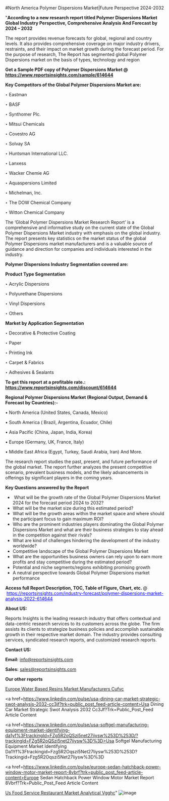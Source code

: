 #North America Polymer Dispersions Market|Future Perspective 2024-2032

"<strong>According to a new research report titled Polymer Dispersions Market Global Industry Perspective, Comprehensive Analysis And Forecast by 2024 – 2032</strong>

The report provides revenue forecasts for global, regional and country levels. It also provides comprehensive coverage on major industry drivers, restraints, and their impact on market growth during the forecast period. For the purpose of research, The Report has segmented global Polymer Dispersions market on the basis of types, technology and region

<strong>Get a Sample PDF copy of Polymer Dispersions Market </strong><strong>@<a href=https://www.reportsinsights.com/sample/614644 style=color:#0000ff;> https://www.reportsinsights.com/sample/614644</a></strong></font>

<strong>Key Competitors of the Global Polymer Dispersions Market are:</strong>

‣ Eastman

‣ BASF

‣ Synthomer Plc.

‣ Mitsui Chemicals

‣ Covestro AG

‣ Solvay SA

‣ Huntsman International LLC.

‣ Lanxess

‣ Wacker Chemie AG

‣ Aquaspersions Limited

‣ Michelman, Inc.

‣ The DOW Chemical Company

‣ Witton Chemical Company

The ‘Global Polymer Dispersions Market Research Report’ is a comprehensive and informative study on the current state of the Global Polymer Dispersions Market industry with emphasis on the global industry. The report presents key statistics on the market status of the global Polymer Dispersions market manufacturers and is a valuable source of guidance and direction for companies and individuals interested in the industry.

<strong>Polymer Dispersions Industry Segmentation covered are:</strong>

<strong>Product Type Segmentation</strong>

‣ Acrylic Dispersions

‣ Polyurethane Dispersions

‣ Vinyl Dispersions

‣ Others

<strong>Market by Application Segmentation</strong>

‣ Decorative & Protective Coating

‣ Paper

‣ Printing Ink

‣ Carpet & Fabrics

‣ Adhesives & Sealants

<strong>To get this report at a profitable rate.: <a href=https://www.reportsinsights.com/discount/614644 style=color:#0000ff;>https://www.reportsinsights.com/discount/614644</a></strong></font>

<strong>Regional Polymer Dispersions Market (Regional Output, Demand &amp; Forecast by Countries):-</strong>

• North America (United States, Canada, Mexico)

• South America ( Brazil, Argentina, Ecuador, Chile)

• Asia Pacific (China, Japan, India, Korea)

• Europe (Germany, UK, France, Italy)

• Middle East Africa (Egypt, Turkey, Saudi Arabia, Iran) And More.

The research report studies the past, present, and future performance of the global market. The report further analyzes the present competitive scenario, prevalent business models, and the likely advancements in offerings by significant players in the coming years.

<strong>Key Questions answered by the Report</strong>
<ul>
  <li> What will be the growth rate of the Global Polymer Dispersions Market 2024 for the forecast period 2024 to 2032?</li>
  <li>What will be the market size during this estimated period?</li>
  <li>What will be the growth areas within the market space and where should the participant focus to gain maximum ROI?</li>
  <li>Who are the prominent industries players dominating the Global Polymer Dispersions Market and what are their business strategies to stay ahead in the competition against their rivals?</li>
  <li>What are kind of challenges hindering the development of the industry worldwide?</li>
  <li>Competitive landscape of the Global Polymer Dispersions Market</li>
  <li>What are the opportunities business owners can rely upon to earn more profits and stay competitive during the estimated period?</li>
  <li>Potential and niche segments/regions exhibiting promising growth</li>
  <li>A neutral perspective towards Global Polymer Dispersions market performance</li>
</ul>
<strong>Access full Report Description, TOC, Table of Figure, Chart, etc. </strong>@  <a href=https://reportsinsights.com/industry-forecast/polymer-dispersions-market-analysis-2022-614644 style=color:#0000ff;>https://reportsinsights.com/industry-forecast/polymer-dispersions-market-analysis-2022-614644</a></font>

<strong><strong>About US</strong>:</strong>

Reports Insights is the leading research industry that offers contextual and data-centric research services to its customers across the globe. The firm assists its clients to strategize business policies and accomplish sustainable growth in their respective market domain. The industry provides consulting services, syndicated research reports, and customized research reports.

<strong>Contact US:</strong>

<p class=""""><b>Email:</b> <a href=mailto:info@reportsinsights.com>info@reportsinsights.com</a></p>
<p class=""""><b>Sales:</b> <a href=mailto:sales@reportsinsights.com>sales@reportsinsights.com</a></p>

<strong>Our other reports</strong>

<a href=https://www.linkedin.com/pulse/europe-water-based-resins-market-manufacturers-cufvc>Europe Water Based Resins Market Manufacturers Cufvc</a>

<a href=https://www.linkedin.com/pulse/usa-dining-car-market-strategic-swot-analysis-2032-cc3jf?trk=public_post_feed-article-content>Usa Dining Car Market Strategic Swot Analysis 2032 Cc3Jf?Trk=Public_Post_Feed Article Content</a>

<a href=https://www.linkedin.com/pulse/usa-softgel-manufacturing-equipment-market-identifying-da1yf%3FtrackingId=FZg5R2oQSzi5net27iiysw%253D%253D/?trackingId=FZg5R2oQSzi5net27iiysw%3D%3D>Usa Softgel Manufacturing Equipment Market Identifying Da1Yf%3Ftrackingid=Fzg5R2Oqszi5Net27Iiysw%253D%253D?Trackingid=Fzg5R2Oqszi5Net27Iiysw%3D%3D</a>

<a href=https://www.linkedin.com/pulse/europe-sedan-hatchback-power-window-motor-market-report-8vbrf?trk=public_post_feed-article-content>Europe Sedan Hatchback Power Window Motor Market Report 8Vbrf?Trk=Public_Post_Feed Article Content</a>

<a href=https://www.linkedin.com/pulse/us-food-service-restaurant-market-analytical-vgghc/>Us Food Service Restaurant Market Analytical Vgghc</a>"
![image](https://github.com/aanak123/RIMarketer1/assets/158471119/930b3ae2-6289-4f90-821b-96d56389acb7)
